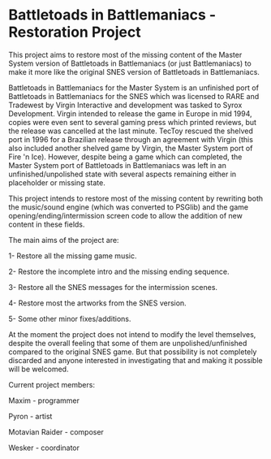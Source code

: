 # Battletoads in Battlemaniacs - Restoration Project

This project aims to restore most of the missing content of the Master System version of Battletoads in Battlemaniacs (or just Battlemaniacs) to make it more like the original SNES version of Battletoads in Battlemaniacs.

Battletoads in Battlemaniacs for the Master System is an unfinished port of Battletoads in Battlemaniacs for the SNES which was licensed to RARE and Tradewest by Virgin Interactive and development was tasked to Syrox Development. Virgin intended to release the game in Europe in mid 1994, copies were even sent to several gaming press which printed reviews, but the release was cancelled at the last minute. TecToy rescued the shelved port in 1996 for a Brazilian release through an agreement with Virgin (this also included another shelved game by Virgin, the Master System port of Fire 'n Ice). However, despite being a game which can completed, the Master System port of Battletoads in Battlemaniacs was left in an unfinished/unpolished state with several aspects remaining either in placeholder or missing state. 

This project intends to restore most of the missing content by rewriting both the music/sound engine (which was converted to PSGlib) and the game opening/ending/intermission screen code to allow the addition of new content in these fields.

The main aims of the project are:

1- Restore all the missing game music.

2- Restore the incomplete intro and the missing ending sequence.

3- Restore all the SNES messages for the intermission scenes.

4- Restore most the artworks from the SNES version.

5- Some other minor fixes/additions.

At the moment the project does not intend to modify the level themselves, despite the overall feeling that some of them are unpolished/unfinished compared to the original SNES game. But that possibility is not completely discarded and anyone interested in investigating that and making it possible will be welcomed.

Current project members:

Maxim - programmer

Pyron - artist

Motavian Raider - composer

Wesker - coordinator
